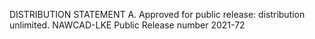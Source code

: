 DISTRIBUTION STATEMENT A. Approved for public release: distribution unlimited.
NAWCAD-LKE Public Release number 2021-72